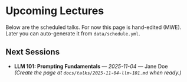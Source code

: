 # Upcoming Lectures

Below are the scheduled talks. For now this page is hand-edited (MWE).  
Later you can auto-generate it from `data/schedule.yml`.

## Next Sessions
- **LLM 101: Prompting Fundamentals** — *2025-11-04* — Jane Doe  
  *(Create the page at `docs/talks/2025-11-04-llm-101.md` when ready.)*
